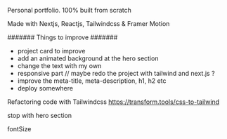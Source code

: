 Personal portfolio. 100% built from scratch

Made with Nextjs, Reactjs, Tailwindcss & Framer Motion

####### Things to improve #######
- project card to improve
- add an animated background at the hero section
- change the text with my own
- responsive part // maybe redo the project with tailwind and next.js ?
- improve the meta-title, meta-description, h1, h2 etc
- deploy somewhere


Refactoring code with Tailwindcss 
https://transform.tools/css-to-tailwind

stop with hero section


fontSize